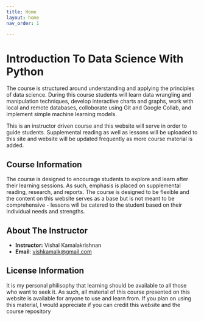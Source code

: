 ```yaml
---
title: Home
layout: home
nav_order: 1

---
```


# Introduction To Data Science With Python
The course is structured around understanding and applying the principles of data science. During this course students will learn data wrangling and manipulation techniques, develop interactive charts and graphs, work with local and remote databases, colloborate using Git and Google Collab, and implement simple machine learning models. 

This is an instructor driven course and this website will serve in order to guide students. Supplemental reading as well as lessons will be uploaded to this site and website will be updated frequently as more course material is added.

## Course Information
The course is designed to encourage students to explore and learn after their learning sessions. As such, emphasis is placed on supplemental reading, research, and reports. The course is designed to be flexible and the content on this website serves as a base but is not meant to be comprehensive - lessons will be catered to the student based on their individual needs and strengths. 

## About The Instructor
* **Instructor:** Vishal Kamalakrishnan
* **Email**: vishkamalk@gmail.com

## License Information
It is my personal philisophy that learning should be available to all those who want to seek it. As such, all material of this course presented on this website is available for anyone to use and learn from. If you plan on using this material, I would appreciate if you can credit this website and the course repository







